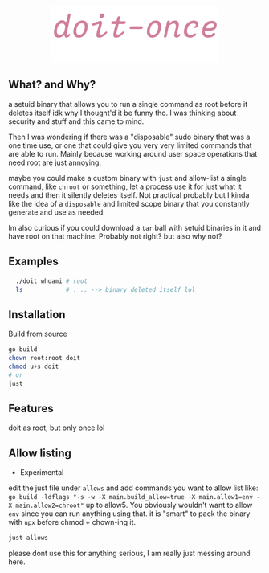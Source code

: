 <p></p>
<p align="center">
  <img src="doit-once.png" />
</p>

## What? and Why?
a setuid binary that allows you to run a single command as root before it deletes itself
idk why I thought'd it be funny tho. I was thinking about security and stuff and this
came to mind.

Then I was wondering if there was a "disposable" sudo binary that was a one time use, or
one that could give you very very limited commands that are able to run. Mainly because
working around user space operations that need root are just annoying.

maybe you could make a custom binary with `just` and allow-list a single command, like
`chroot` or something, let a process use it for just what it needs and then it silently
deletes itself. Not practical probably but I kinda like the idea of a `disposable` and
limited scope binary that you constantly generate and use as needed.

Im also curious if you could download a `tar` ball with setuid binaries in it and have
root on that machine. Probably not right? but also why not? 

## Examples
```bash
  ./doit whoami # root
  ls            # . .. --> binary deleted itself lol
```

## Installation
Build from source
```bash
go build
chown root:root doit
chmod u+s doit
# or
just
```

## Features
doit as root, but only once lol

## Allow listing
* Experimental

edit the just file under `allows` and add commands you want to allow list like:
`go build -ldflags "-s -w -X main.build_allow=true -X main.allow1=env -X main.allow2=chroot"`
up to allow5. You obviously wouldn't want to allow `env` since you can run anything using that.
it is "smart" to pack the binary with `upx` before chmod + chown-ing it.

```bash
just allows
```

please dont use this for anything serious, I am really just messing around here.
